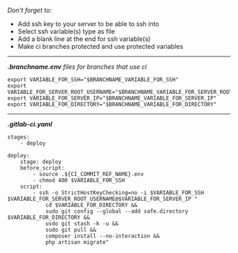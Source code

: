 *Don't forget to:*
* Add ssh key to your server to be able to ssh into
* Select ssh variable(s) type as file
* Add a blank line at the end for ssh variable(s)
* Make ci branches protected and use protected variables

---

***.branchname.env** files for branches that use ci*
```
export VARIABLE_FOR_SSH="$BRANCHNAME_VARIABLE_FOR_SSH"
export VARIABLE_FOR_SERVER_ROOT_USERNAME="$BRANCHNAME_VARIABLE_FOR_SERVER_ROOT_USERNAME"
export VARIABLE_FOR_SERVER_IP="$BRANCHNAME_VARIABLE_FOR_SERVER_IP"
export VARIABLE_FOR_DIRECTORY="$BRANCHNAME_VARIABLE_FOR_DIRECTORY"
```

---

***.gitlab-ci.yaml***
```
stages:
    - deploy

deploy:
    stage: deploy
    before_script:
        - source .${CI_COMMIT_REF_NAME}.env
        - chmod 400 $VARIABLE_FOR_SSH
    script:
        - ssh -o StrictHostKeyChecking=no -i $VARIABLE_FOR_SSH $VARIABLE_FOR_SERVER_ROOT_USERNAME@$VARIABLE_FOR_SERVER_IP "
            cd $VARIABLE_FOR_DIRECTORY &&
            sudo git config --global --add safe.directory $VARIABLE_FOR_DIRECTORY &&
            usdo git stash -k -u &&
            sudo git pull &&
            composer install --no-interaction &&
            php artisan migrate"
```

